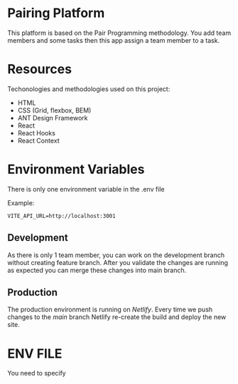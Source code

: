 # Pairing Platform
This platform is based on the Pair Programming methodology. You add team members and some tasks then this app assign a team member to a task.

# Resources
Techonologies and methodologies used on this project:

* HTML
* CSS (Grid, flexbox, BEM)
* ANT Design Framework
* React
* React Hooks
* React Context

# Environment Variables
There is only one environment variable in the .env file

Example:
```
VITE_API_URL=http://localhost:3001
```

## Development
As there is only 1 team member, you can work on the development branch without creating feature branch. After you validate the changes are running as expected you can merge these changes into main branch.
## Production
The production environment is running on *Netlify*. Every time we push changes to the *main* branch Netlify re-create the build and deploy the new site.

# ENV FILE
You need to specify